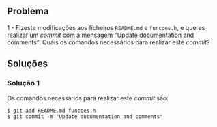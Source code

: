 ## Problema

1 - Fizeste modificações aos ficheiros `README.md` e `funcoes.h`, e queres
realizar um _commit_ com a mensagem "Update documentation and comments". Quais
os comandos necessários para realizar este _commit_?

## Soluções

### Solução 1

Os comandos necessários para realizar este _commit_ são:

```
$ git add README.md funcoes.h
$ git commit -m "Update documentation and comments"
```
